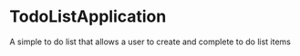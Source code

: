 # TodoListApplication
A simple to do list that allows a user to create and complete to do list items

